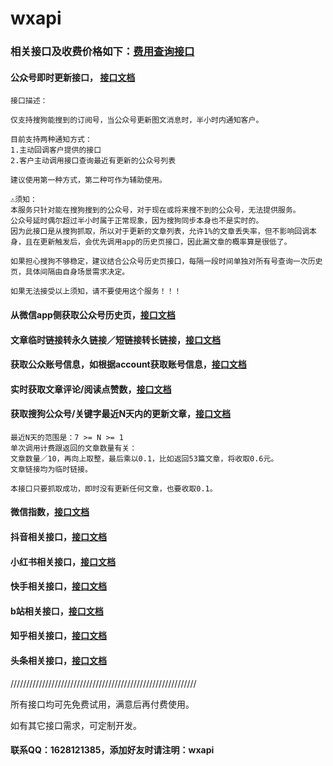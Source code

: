 # wxapi

### 相关接口及收费价格如下：[费用查询接口](https://dev.tencent.com/u/iwoods/p/wxapi-doc/git/blob/master/pay.md)

#### 公众号即时更新接口， [接口文档](https://dev.tencent.com/u/iwoods/p/wxapi-doc/git/blob/master/api1.md)

```
接口描述：

仅支持搜狗能搜到的订阅号，当公众号更新图文消息时，半小时内通知客户。

目前支持两种通知方式：
1.主动回调客户提供的接口
2.客户主动调用接口查询最近有更新的公众号列表

建议使用第一种方式，第二种可作为辅助使用。

⚠️须知：
本服务只针对能在搜狗搜到的公众号，对于现在或将来搜不到的公众号，无法提供服务。
公众号延时偶尔超过半小时属于正常现象，因为搜狗同步本身也不是实时的。
因为此接口是从搜狗抓取，所以对于更新的文章列表，允许1%的文章丢失率，但不影响回调本身，且在更新触发后，会优先调用app的历史页接口，因此漏文章的概率算是很低了。

如果担心搜狗不够稳定，建议结合公众号历史页接口，每隔一段时间单独对所有号查询一次历史页，具体间隔由自身场景需求决定。

如果无法接受以上须知，请不要使用这个服务！！！
```

#### 从微信app侧获取公众号历史页，[接口文档](https://dev.tencent.com/u/iwoods/p/wxapi-doc/git/blob/master/api-profile.md)

#### 文章临时链接转永久链接／短链接转长链接，[接口文档](https://dev.tencent.com/u/iwoods/p/wxapi-doc/git/blob/master/api2.md)

#### 获取公众账号信息，如根据account获取账号信息，[接口文档](https://dev.tencent.com/u/iwoods/p/wxapi-doc/git/blob/master/api3.md)

#### 实时获取文章评论/阅读点赞数，[接口文档](https://dev.tencent.com/u/iwoods/p/wxapi-doc/git/blob/master/api4.md)

#### 获取搜狗公众号/关键字最近N天内的更新文章，[接口文档](https://dev.tencent.com/u/iwoods/p/wxapi-doc/git/blob/master/api5.md)
```
最近N天的范围是：7 >= N >= 1
单次调用计费跟返回的文章数量有关：
文章数量／10，再向上取整，最后乘以0.1，比如返回53篇文章，将收取0.6元。
文章链接均为临时链接。

本接口只要抓取成功，即时没有更新任何文章，也要收取0.1。
```

#### 微信指数，[接口文档](https://dev.tencent.com/u/iwoods/p/wxapi-doc/git/blob/master/wxindex.md)

#### 抖音相关接口，[接口文档](https://dev.tencent.com/u/iwoods/p/wxapi-doc/git/blob/master/douyin.md)

#### 小红书相关接口，[接口文档](https://dev.tencent.com/u/iwoods/p/wxapi-doc/git/blob/master/xiaohongshu.md)

#### 快手相关接口，[接口文档](https://dev.tencent.com/u/iwoods/p/wxapi-doc/git/blob/master/kuaishou.md)

#### b站相关接口，[接口文档](https://dev.tencent.com/u/iwoods/p/wxapi-doc/git/blob/master/bilibili.md)

#### 知乎相关接口，[接口文档](https://dev.tencent.com/u/iwoods/p/wxapi-doc/git/blob/master/zhihu.md)

#### 头条相关接口，[接口文档](https://dev.tencent.com/u/iwoods/p/wxapi-doc/git/blob/master/toutiao.md)

///////////////////////////////////////////////////////////

所有接口均可先免费试用，满意后再付费使用。

如有其它接口需求，可定制开发。

#### 联系QQ：1628121385，添加好友时请注明：wxapi
